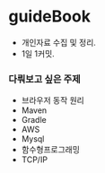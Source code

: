 # guideBook
- 개인자료 수집 및 정리.
- 1일 1커밋.



### 다뤄보고 싶은 주제
- 브라우저 동작 원리
- Maven
- Gradle
- AWS
- Mysql
- 함수형프로그래밍
- TCP/IP
